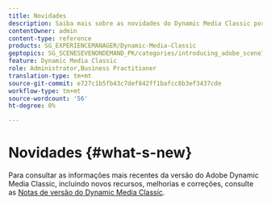```yaml
---
title: Novidades
description: Saiba mais sobre as novidades do Dynamic Media Classic por meio das notas de versão atuais.
contentOwner: admin
content-type: reference
products: SG_EXPERIENCEMANAGER/Dynamic-Media-Classic
geptopics: SG_SCENESEVENONDEMAND_PK/categories/introducing_adobe_scene7
feature: Dynamic Media Classic
role: Administrator,Business Practitioner
translation-type: tm+mt
source-git-commit: e727c1b5fb43c7def842ff1bafcc8b3ef3437cde
workflow-type: tm+mt
source-wordcount: '56'
ht-degree: 0%

---
```



# Novidades {#what-s-new}

Para consultar as informações mais recentes da versão do Adobe Dynamic Media Classic, incluindo novos recursos, melhorias e correções, consulte as [Notas de versão do Dynamic Media Classic](https://experienceleague.adobe.com/docs/dynamic-media-developer-resources/release-notes/s7rn2017.html).
